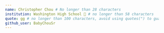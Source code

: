 ```yaml
---
name: Christopher Chou # No longer than 28 characters
institution: Washington High School 🚩 # no longer than 58 characters
quote: gg # no longer than 100 characters, avoid using quotes(") to guarantede the format remains the sam
github_user: BabyChouSr
---
```


